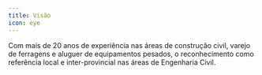 ```yaml
---
title: Visão
icon: eye
---
```


Com mais de 20 anos de experiência nas áreas de construção civil, varejo de ferragens e aluguer de equipamentos pesados, o reconhecimento como referência local e inter-provincial nas áreas de Engenharia Civil.